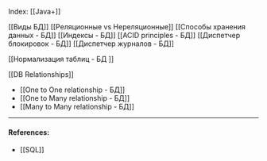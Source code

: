 
Index: [[Java+]]

[[Виды БД]]
[[Реляционные vs Нереляционные]]
[[Способы хранения данных - БД]]
[[Индексы - БД]]
[[ACID principles - БД]]
[[Диспетчер блокировок - БД]]
[[Диспетчер журналов - БД]]


[[Нормализация таблиц - БД ]] 


[[DB Relationships]]
- [[One to One relationship - БД]]
- [[One to Many relationship - БД]]
- [[Many to Many relationship - БД]]





---
#### References:

- [[SQL]]